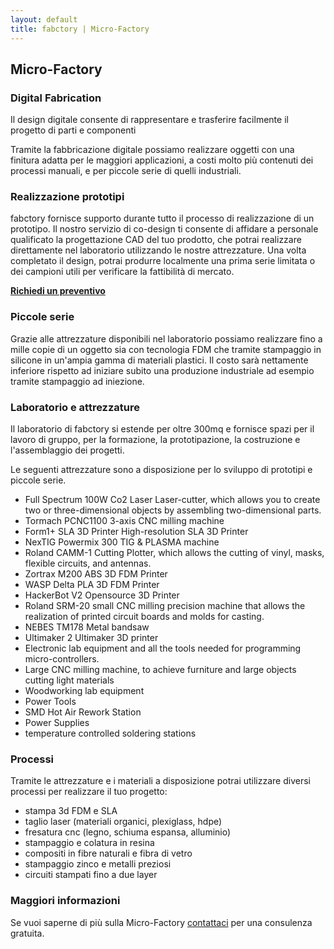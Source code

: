 ```yaml
---
layout: default
title: fabctory | Micro-Factory
---
```


## Micro-Factory

### Digital Fabrication

Il design digitale consente di rappresentare e trasferire facilmente il progetto di parti e componenti

Tramite la fabbricazione digitale possiamo realizzare oggetti con una finitura adatta per le maggiori applicazioni, a costi molto più contenuti dei processi manuali, e per piccole serie di quelli industriali.

### Realizzazione prototipi

fabctory fornisce supporto durante tutto il processo di realizzazione di un prototipo. Il nostro servizio di co-design ti consente di affidare a personale qualificato la progettazione CAD del tuo prodotto, che potrai realizzare direttamente nel laboratorio utilizzando le nostre attrezzature. Una volta completato il design, potrai produrre localmente una prima serie limitata o dei campioni utili per verificare la fattibilità di mercato.

**[Richiedi un preventivo](mailto:info@fabctory.com)**


### Piccole serie

Grazie alle attrezzature disponibili nel laboratorio possiamo realizzare fino a mille copie di un oggetto sia con
tecnologia FDM che tramite stampaggio in silicone in un'ampia gamma di materiali plastici. Il costo sarà nettamente inferiore rispetto ad iniziare subito una produzione industriale ad esempio tramite stampaggio ad iniezione.

### Laboratorio e attrezzature

Il laboratorio di fabctory si estende per oltre 300mq e fornisce spazi per il lavoro di gruppo, per la formazione, la prototipazione, la costruzione e l'assemblaggio dei progetti.

Le seguenti attrezzature sono a disposizione per lo sviluppo di prototipi e piccole serie.

- Full Spectrum 100W Co2 Laser Laser-cutter, which allows you to create two or three-dimensional objects by assembling two-dimensional parts.
- Tormach PCNC1100 3-axis CNC milling machine
- Form1+ SLA 3D Printer High-resolution SLA 3D Printer
- NexTIG Powermix 300 TIG & PLASMA machine
- Roland CAMM-1 Cutting Plotter, which allows the cutting of vinyl, masks, flexible circuits, and antennas.
- Zortrax M200 ABS 3D FDM Printer
- WASP Delta PLA 3D FDM Printer
- HackerBot V2 Opensource 3D Printer
- Roland SRM-20 small CNC milling precision machine that allows the realization of printed circuit boards and molds for casting.
- NEBES TM178 Metal bandsaw
- Ultimaker 2 Ultimaker 3D printer
- Electronic lab equipment and all the tools needed for programming micro-controllers.
- Large CNC milling machine, to achieve furniture and large objects cutting light materials
- Woodworking lab equipment
- Power Tools
- SMD Hot Air Rework Station
- Power Supplies
- temperature controlled soldering stations

### Processi

Tramite le attrezzature e i materiali a disposizione potrai utilizzare diversi processi per realizzare il tuo progetto:

- stampa 3d FDM e SLA
- taglio laser (materiali organici, plexiglass, hdpe)
- fresatura cnc  (legno, schiuma espansa, alluminio)
- stampaggio e colatura in resina
- compositi in fibre naturali e fibra di vetro
- stampaggio zinco e metalli preziosi
- circuiti stampati fino a due layer

### Maggiori informazioni

Se vuoi saperne di più sulla Micro-Factory [contattaci](mailto:info@fabctory.com) per una consulenza gratuita.
